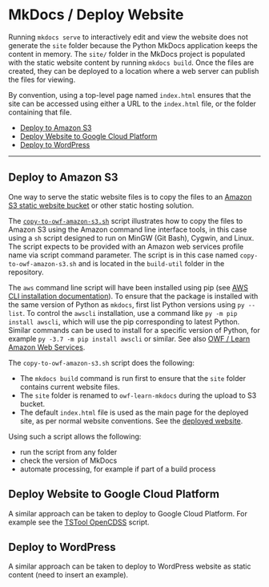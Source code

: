 # MkDocs / Deploy Website #

Running `mkdocs serve` to interactively edit and view the website does not generate the `site` folder
because the Python MkDocs application keeps the content in memory.
The `site/` folder in the MkDocs project is populated with the static website content by running `mkdocs build`.
Once the files are created, they can be deployed to a location where a web server can publish the files for viewing.

By convention, using a top-level page named `index.html` ensures that the site can be accessed using
either a URL to the `index.html` file, or the folder containing that file.

*   [Deploy to Amazon S3](#deploy-to-amazon-s3)
*   [Deploy Website to Google Cloud Platform](#deploy-website-to-google-cloud-platform)
*   [Deploy to WordPress](#deploy-to-wordpress)

------------------------

## Deploy to Amazon S3 ##

One way to serve the static website files is to copy the files to an
[Amazon S3 static website bucket](https://docs.aws.amazon.com/AmazonS3/latest/dev/WebsiteHosting.html)
or other static hosting solution.

The [`copy-to-owf-amazon-s3.sh`](https://github.com/OpenWaterFoundation/owf-learn-mkdocs/blob/master/build-util/copy-to-owf-amazon-s3.sh)
script illustrates how to copy the files to Amazon S3 using the Amazon command line interface tools,
in this case using a `sh` script designed to run on MinGW (Git Bash), Cygwin, and Linux.
The script expects to be provided with an Amazon web services profile name via script command parameter.
The script is in this case named `copy-to-owf-amazon-s3.sh` and is located in the `build-util` folder in the repository.

The `aws` command line script will have been installed using pip
(see [AWS CLI installation documentation](https://docs.aws.amazon.com/cli/latest/userguide/cli-chap-install.html)).
To ensure that the package is installed with the same version of Python as `mkdocs`,
first list Python versions using `py --list`.
To control the `awscli` installation, use a command like `py -m pip install awscli`,
which will use the pip corresponding to latest Python.
Similar commands can be used to install for a specific version of Python,
for example `py -3.7 -m pip install awscli` or similar.
See also [OWF / Learn Amazon Web Services](https://learn.openwaterfoundation.org/owf-learn-aws/).

The `copy-to-owf-amazon-s3.sh` script does the following:

*   The `mkdocs build` command is run first to ensure that the `site` folder contains current website files.
*   The `site` folder is renamed to `owf-learn-mkdocs` during the upload to S3 bucket.
*   The default `index.html` file is used as the main page for the deployed site, as per normal website conventions.
    See the [deployed website](https://learn.openwaterfoundation.org/owf-learn-mkdocs/).

Using such a script allows the following:

*   run the script from any folder
*   check the version of MkDocs
*   automate processing, for example if part of a build process

## Deploy Website to Google Cloud Platform ##

A similar approach can be taken to deploy to Google Cloud Platform.
For example see the
[TSTool OpenCDSS](https://github.com/OpenCDSS/cdss-app-tstool-doc-user/blob/master/build-util/copy-to-co-dnr-gcp.bash)
script.

## Deploy to WordPress ##

A similar approach can be taken to deploy to WordPress website as static content (need to insert an example).
